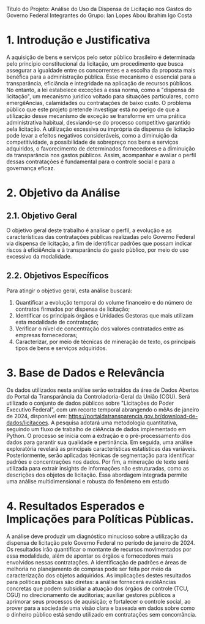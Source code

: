 Título do Projeto: Análise do Uso da Dispensa de Licitação nos Gastos do Governo Federal
Integrantes do Grupo:
Ian Lopes Abou Ibrahim
Igo Costa

# 1. Introdução e Justificativa
A aquisição de bens e serviços pelo setor pùblico brasileiro é determinada pelo princípio constitucional da licitação, um procedimento que busca assegurar a igualdade entre os concorrentes e a escolha da proposta mais benéfica para a administração pùblica. Esse mecanismo é essencial para a transparância, eficiãncia e integridade na aplicação de recursos pùblicos. No entanto, a lei estabelece exceções a essa norma, como a "dispensa de licitação", um mecanismo jurídico voltado para situações particulares, como emergêAncias, calamidades ou contratações de baixo custo.
O problema pùblico que este projeto pretende investigar está no perigo de que a utilização desse mecanismo de exceção se transforme em uma prática administrativa habitual, desviando-se do processo competitivo garantido pela licitação. A utilização excessiva ou imprópria da dispensa de licitação pode levar a efeitos negativos consideráveis, como a diminuição da competitividade, a possibilidade de sobrepreço nos bens e serviços adquiridos, o favorecimento de determinados fornecedores e a diminuição da transparância nos gastos pùblicos. Assim, acompanhar e avaliar o perfil dessas contratações é fundamental para o controle social e para a governança eficaz.

# 2. Objetivo da Análise
## 2.1. Objetivo Geral
O objetivo geral deste trabalho é analisar o perfil, a evolução e as características das contratações pùblicas realizadas pelo Governo Federal via dispensa de licitação, a fim de identificar padrões que possam indicar riscos à eficiêAncia e à transparância do gasto pùblico, por meio do uso excessivo da modalidade.

## 2.2. Objetivos Específicos
Para atingir o objetivo geral, esta análise buscará:
1. Quantificar a evolução temporal do volume financeiro e do número de contratos firmados por dispensa de licitação;
2. Identificar os principais órgãos e Unidades Gestoras que mais utilizam esta modalidade de contratação;
3. Verificar o nível de concentração dos valores contratados entre as empresas fornecedoras;
4. Caracterizar, por meio de técnicas de mineração de texto, os principais tipos de bens e serviços adquiridos.

# 3. Base de Dados e Relevância
Os dados utilizados nesta análise serão extraídos da área de Dados Abertos do Portal da Transparância da Controladoria-Geral da União (CGU). Será utilizado o conjunto de dados pùblicos sobre "Licitações do Poder Executivo Federal", com um recorte temporal abrangendo o mêAs de janeiro de 2024, disponível em: https://portaldatransparencia.gov.br/download-de-dados/licitacoes.
A pesquisa adotará uma metodologia quantitativa, seguindo um fluxo de trabalho de ciêAncia de dados implementado em Python. O processo se inicia com a extração e o pré-processamento dos dados para garantir sua qualidade e pertinância.
Em seguida, uma análise exploratória revelará as principais características estatísticas das variáveis. Posteriormente, serão aplicadas técnicas de segmentação para identificar padrões e concentrações nos dados. Por fim, a mineração de texto será utilizada para extrair insights de informações não estruturadas, como as descrições dos objetos de licitação.
Essa abordagem integrada permite uma análise multidimensional e robusta do fenômeno em estudo

# 4. Resultados Esperados e Implicações para Políticas Pùblicas.
A análise deve produzir um diagnóstico minucioso sobre a utilização da dispensa de licitação pelo Governo Federal no período de janeiro de 2024. Os resultados irão quantificar o montante de recursos movimentados por essa modalidade, além de apontar os órgãos e fornecedores mais envolvidos nessas contratações. A identificação de padrões e áreas de melhoria no planejamento de compras pode ser feita por meio da caracterização dos objetos adquiridos.
As implicações destes resultados para políticas pùblicas são diretas: a análise fornecerá evidêAncias concretas que podem subsidiar a atuação dos órgãos de controle (TCU, CGU) no direcionamento de auditorias; auxiliar gestores pùblicos a aprimorar seus processos de aquisição; e fortalecer o controle social, ao prover para a sociedade uma visão clara e baseada em dados sobre como o dinheiro pùblico está sendo utilizado em contratações sem concorrância.

